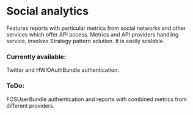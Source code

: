 
Social analytics
=================

Features reports with particular metrics from social networks and other services which offer API access.
Metrics and API providers handling service, involves Strategy pattern solution. It is easily scalable.

### Currently available:
Twitter and HWIOAuthBundle authentication.

### ToDo:
FOSUserBundle authentication and reports with combined metrics from different providers.


